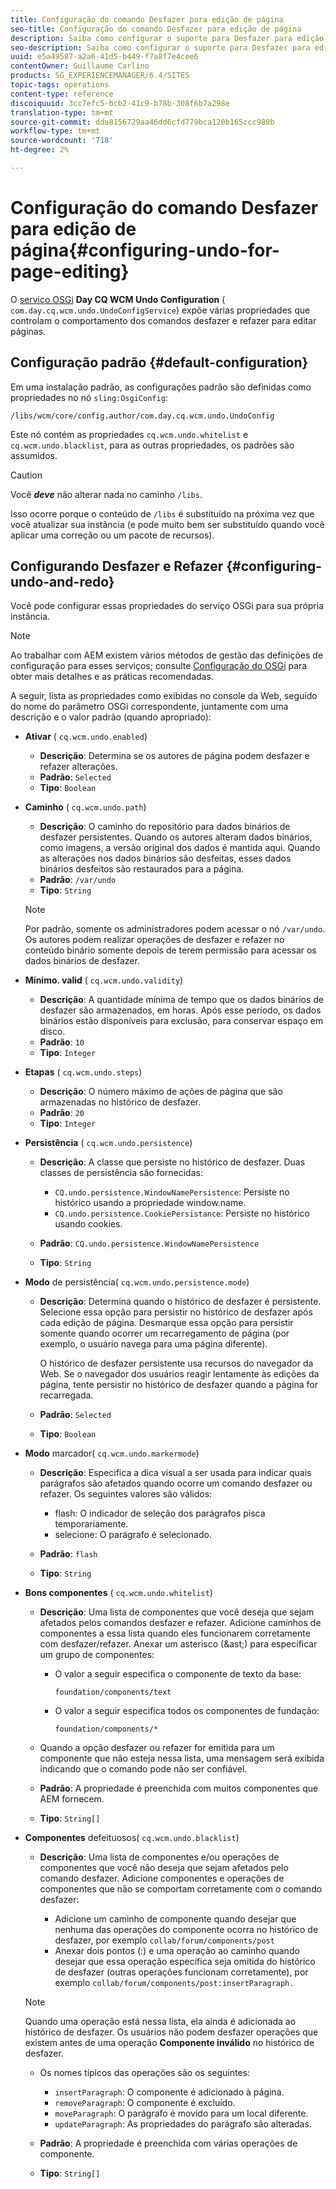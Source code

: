 ```yaml
---
title: Configuração do comando Desfazer para edição de página
seo-title: Configuração do comando Desfazer para edição de página
description: Saiba como configurar o suporte para Desfazer para edição de página no AEM.
seo-description: Saiba como configurar o suporte para Desfazer para edição de página no AEM.
uuid: e5a49587-a2a6-41d5-b449-f7a8f7e4cee6
contentOwner: Guillaume Carlino
products: SG_EXPERIENCEMANAGER/6.4/SITES
topic-tags: operations
content-type: reference
discoiquuid: 3cc7efc5-bcb2-41c9-b78b-308f6b7a298e
translation-type: tm+mt
source-git-commit: dda8156729aa46dd6cfd779bca120b165ccc980b
workflow-type: tm+mt
source-wordcount: '718'
ht-degree: 2%

---
```



# Configuração do comando Desfazer para edição de página{#configuring-undo-for-page-editing}

O [serviço OSGi](/help/sites-deploying/configuring-osgi.md) **Day CQ WCM Undo Configuration** ( `com.day.cq.wcm.undo.UndoConfigService`) expõe várias propriedades que controlam o comportamento dos comandos desfazer e refazer para editar páginas.

## Configuração padrão {#default-configuration}

Em uma instalação padrão, as configurações padrão são definidas como propriedades no nó `sling:OsgiConfig`:

`/libs/wcm/core/config.author/com.day.cq.wcm.undo.UndoConfig`

Este nó contém as propriedades `cq.wcm.undo.whitelist` e `cq.wcm.undo.blacklist`, para as outras propriedades, os padrões são assumidos.

>[!CAUTION]
>
>Você ***deve*** não alterar nada no caminho `/libs`.
>
>Isso ocorre porque o conteúdo de `/libs` é substituído na próxima vez que você atualizar sua instância (e pode muito bem ser substituído quando você aplicar uma correção ou um pacote de recursos).

## Configurando Desfazer e Refazer {#configuring-undo-and-redo}

Você pode configurar essas propriedades do serviço OSGi para sua própria instância.

>[!NOTE]
>
>Ao trabalhar com AEM existem vários métodos de gestão das definições de configuração para esses serviços; consulte [Configuração do OSGi](/help/sites-deploying/configuring-osgi.md) para obter mais detalhes e as práticas recomendadas.

A seguir, lista as propriedades como exibidas no console da Web, seguido do nome do parâmetro OSGi correspondente, juntamente com uma descrição e o valor padrão (quando apropriado):

* **Ativar**
( 
`cq.wcm.undo.enabled`)

   * **Descrição**: Determina se os autores de página podem desfazer e refazer alterações.
   * **Padrão**:  `Selected`
   * **Tipo**: `Boolean`

* **Caminho**
( 
`cq.wcm.undo.path`)

   * **Descrição**: O caminho do repositório para dados binários de desfazer persistentes. Quando os autores alteram dados binários, como imagens, a versão original dos dados é mantida aqui. Quando as alterações nos dados binários são desfeitas, esses dados binários desfeitos são restaurados para a página.
   * **Padrão**:  `/var/undo`
   * **Tipo**: `String`

   >[!NOTE]
   >
   >Por padrão, somente os administradores podem acessar o nó `/var/undo`. Os autores podem realizar operações de desfazer e refazer no conteúdo binário somente depois de terem permissão para acessar os dados binários de desfazer.

* **Mínimo. valid**
( 
`cq.wcm.undo.validity`)

   * **Descrição**: A quantidade mínima de tempo que os dados binários de desfazer são armazenados, em horas. Após esse período, os dados binários estão disponíveis para exclusão, para conservar espaço em disco.
   * **Padrão**:  `10`
   * **Tipo**: `Integer`

* **Etapas**
( 
`cq.wcm.undo.steps`)

   * **Descrição**: O número máximo de ações de página que são armazenadas no histórico de desfazer.
   * **Padrão**:  `20`
   * **Tipo**: `Integer`

* **Persistência**
( 
`cq.wcm.undo.persistence`)

   * **Descrição**: A classe que persiste no histórico de desfazer. Duas classes de persistência são fornecidas:

      * `CQ.undo.persistence.WindowNamePersistence`: Persiste no histórico usando a propriedade window.name.
      * `CQ.undo.persistence.CookiePersistance`: Persiste no histórico usando cookies.
   * **Padrão**:  `CQ.undo.persistence.WindowNamePersistence`
   * **Tipo**: `String`


* **Modo**
 de persistência( 
`cq.wcm.undo.persistence.mode`)

   * **Descrição**: Determina quando o histórico de desfazer é persistente. Selecione essa opção para persistir no histórico de desfazer após cada edição de página. Desmarque essa opção para persistir somente quando ocorrer um recarregamento de página (por exemplo, o usuário navega para uma página diferente).

      O histórico de desfazer persistente usa recursos do navegador da Web. Se o navegador dos usuários reagir lentamente às edições da página, tente persistir no histórico de desfazer quando a página for recarregada.

   * **Padrão**:  `Selected`
   * **Tipo**: `Boolean`

* **Modo**
 marcador( 
`cq.wcm.undo.markermode`)

   * **Descrição**: Especifica a dica visual a ser usada para indicar quais parágrafos são afetados quando ocorre um comando desfazer ou refazer. Os seguintes valores são válidos:

      * flash: O indicador de seleção dos parágrafos pisca temporariamente.
      * selecione: O parágrafo é selecionado.
   * **Padrão**:  `flash`
   * **Tipo**: `String`


* **Bons componentes**
( 
`cq.wcm.undo.whitelist`)

   * **Descrição**: Uma lista de componentes que você deseja que sejam afetados pelos comandos desfazer e refazer. Adicione caminhos de componentes a essa lista quando eles funcionarem corretamente com desfazer/refazer. Anexar um asterisco (&amp;ast;) para especificar um grupo de componentes:

      * O valor a seguir especifica o componente de texto da base:

         `foundation/components/text`

      * O valor a seguir especifica todos os componentes de fundação:

         `foundation/components/*`
   * Quando a opção desfazer ou refazer for emitida para um componente que não esteja nessa lista, uma mensagem será exibida indicando que o comando pode não ser confiável.

   * **Padrão**: A propriedade é preenchida com muitos componentes que AEM fornecem.
   * **Tipo**: `String[]`


* **Componentes**
 defeituosos( 
`cq.wcm.undo.blacklist`)

   * **Descrição**: Uma lista de componentes e/ou operações de componentes que você não deseja que sejam afetados pelo comando desfazer. Adicione componentes e operações de componentes que não se comportam corretamente com o comando desfazer:

      * Adicione um caminho de componente quando desejar que nenhuma das operações do componente ocorra no histórico de desfazer, por exemplo `collab/forum/components/post`
      * Anexar dois pontos (:) e uma operação ao caminho quando desejar que essa operação específica seja omitida do histórico de desfazer (outras operações funcionam corretamente), por exemplo `collab/forum/components/post:insertParagraph.`

   >[!NOTE]
   >
   >Quando uma operação está nessa lista, ela ainda é adicionada ao histórico de desfazer. Os usuários não podem desfazer operações que existem antes de uma operação **Componente inválido** no histórico de desfazer.

   * Os nomes típicos das operações são os seguintes:

      * `insertParagraph`: O componente é adicionado à página.
      * `removeParagraph`: O componente é excluído.
      * `moveParagraph`: O parágrafo é movido para um local diferente.
      * `updateParagraph`: As propriedades do parágrafo são alteradas.
   * **Padrão**: A propriedade é preenchida com várias operações de componente.
   * **Tipo**: `String[]`




